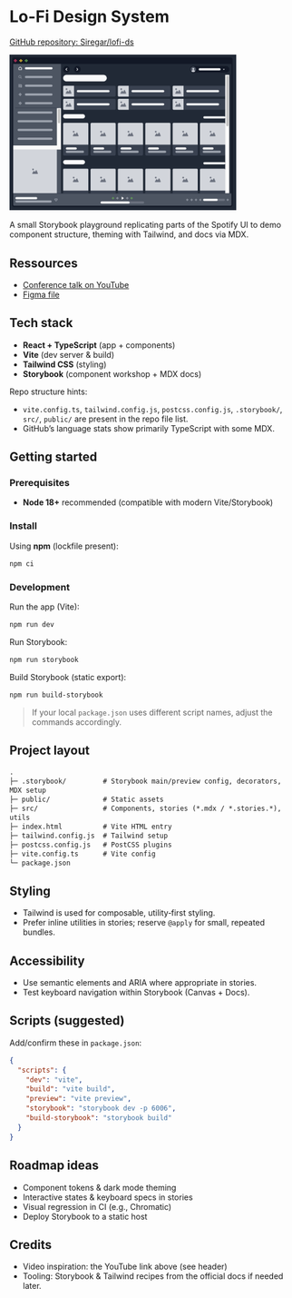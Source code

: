 # Lo-Fi Design System

[GitHub repository: Siregar/lofi-ds](https://github.com/Siregar/lofi-ds)

<img src="./public/cover.png" alt="Cover: Spotify App" width="400">

A small Storybook playground replicating parts of the Spotify UI to demo component structure, theming with Tailwind, and docs via MDX.

## Ressources

- [Conference talk on YouTube](https://www.youtube.com/watch?v=TmZxnZDpjaw)
- [Figma file](https://www.figma.com/design/uNfItH7AROAE9pf8RVHvtc/Spotify-%E2%80%93-Lofi-Design-System?m=auto&t=ttYvWlzgZcP8HTkR-6)

## Tech stack

- **React + TypeScript** (app + components)
- **Vite** (dev server & build)
- **Tailwind CSS** (styling)
- **Storybook** (component workshop + MDX docs)

Repo structure hints:

- `vite.config.ts`, `tailwind.config.js`, `postcss.config.js`, `.storybook/`, `src/`, `public/` are present in the repo file list.
- GitHub’s language stats show primarily TypeScript with some MDX.

## Getting started

### Prerequisites

- **Node 18+** recommended (compatible with modern Vite/Storybook)

### Install

Using **npm** (lockfile present):

```bash
npm ci
```

### Development

Run the app (Vite):

```bash
npm run dev
```

Run Storybook:

```bash
npm run storybook
```

Build Storybook (static export):

```bash
npm run build-storybook
```

> If your local `package.json` uses different script names, adjust the commands accordingly.

## Project layout

```
.
├─ .storybook/         # Storybook main/preview config, decorators, MDX setup
├─ public/             # Static assets
├─ src/                # Components, stories (*.mdx / *.stories.*), utils
├─ index.html          # Vite HTML entry
├─ tailwind.config.js  # Tailwind setup
├─ postcss.config.js   # PostCSS plugins
├─ vite.config.ts      # Vite config
└─ package.json
```

## Styling

- Tailwind is used for composable, utility‑first styling.
- Prefer inline utilities in stories; reserve `@apply` for small, repeated bundles.

## Accessibility

- Use semantic elements and ARIA where appropriate in stories.
- Test keyboard navigation within Storybook (Canvas + Docs).

## Scripts (suggested)

Add/confirm these in `package.json`:

```json
{
  "scripts": {
    "dev": "vite",
    "build": "vite build",
    "preview": "vite preview",
    "storybook": "storybook dev -p 6006",
    "build-storybook": "storybook build"
  }
}
```

## Roadmap ideas

- Component tokens & dark mode theming
- Interactive states & keyboard specs in stories
- Visual regression in CI (e.g., Chromatic)
- Deploy Storybook to a static host

## Credits

- Video inspiration: the YouTube link above (see header)
- Tooling: Storybook & Tailwind recipes from the official docs if needed later.
